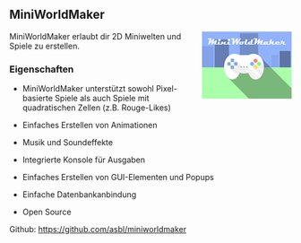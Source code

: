 MiniWorldMaker
---------

<img align="right" src="miniworldmaker/ressources/logo_big.png" alt="logo"/>
MiniWorldMaker erlaubt dir 2D Miniwelten und Spiele zu erstellen.

### Eigenschaften

  * MiniWorldMaker unterstützt sowohl Pixel-basierte Spiele als auch Spiele mit 
  quadratischen Zellen (z.B. Rouge-Likes)
  
  * Einfaches Erstellen von Animationen
  
  * Musik und Soundeffekte
  
  * Integrierte Konsole für Ausgaben
  
  * Einfaches Erstellen von GUI-Elementen und Popups
  
  * Einfache Datenbankanbindung
  
  * Open Source

Github: https://github.com/asbl/miniworldmaker

